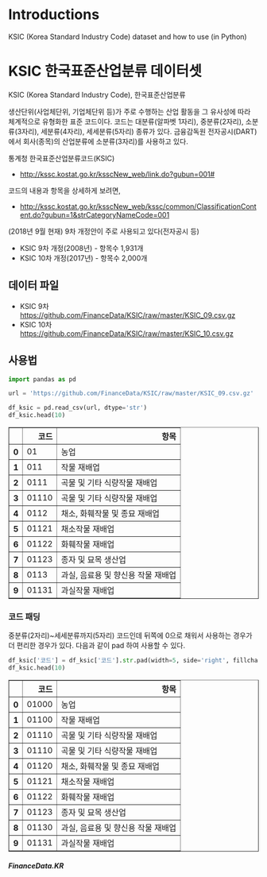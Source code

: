 # Introductions
KSIC (Korea Standard Industry Code) dataset and how to use (in Python)

# KSIC 한국표준산업분류 데이터셋
KSIC (Korea Standard Industry Code), 한국표준산업분류

생산단위(사업체단위, 기업체단위 등)가 주로 수행하는 산업 활동을 그 유사성에 따라 체계적으로 유형화한 표준 코드이다. 코드는 대분류(알파벳 1자리), 중분류(2자리), 소분류(3자리), 세분류(4자리), 세세분류(5자리) 종류가 있다. 금융감독원 전자공시(DART)에서 회사(종목)의 산업분류에 소분류(3자리)를 사용하고 있다.

통계청 한국표준산업분류코드(KSIC)
* http://kssc.kostat.go.kr/ksscNew_web/link.do?gubun=001#

코드의 내용과 항목을 상세하게 보려면,
* http://kssc.kostat.go.kr/ksscNew_web/kssc/common/ClassificationContent.do?gubun=1&strCategoryNameCode=001

(2018년 9월 현재) 9차 개정안이 주로 사용되고 있다(전자공시 등)
* KSIC 9차 개정(2008년) - 항목수 1,931개
* KSIC 10차 개정(2017년) - 항목수 2,000개

## 데이터 파일
* KSIC 9차 https://github.com/FinanceData/KSIC/raw/master/KSIC_09.csv.gz
* KSIC 10차 https://github.com/FinanceData/KSIC/raw/master/KSIC_10.csv.gz


## 사용법

```python
import pandas as pd

url = 'https://github.com/FinanceData/KSIC/raw/master/KSIC_09.csv.gz'

df_ksic = pd.read_csv(url, dtype='str')
df_ksic.head(10)
```

<table border="1" class="dataframe">
  <thead>
    <tr style="text-align: right;">
      <th></th>
      <th>코드</th>
      <th>항목</th>
    </tr>
  </thead>
  <tbody>
    <tr>
      <th>0</th>
      <td>01</td>
      <td>농업</td>
    </tr>
    <tr>
      <th>1</th>
      <td>011</td>
      <td>작물 재배업</td>
    </tr>
    <tr>
      <th>2</th>
      <td>0111</td>
      <td>곡물 및 기타 식량작물 재배업</td>
    </tr>
    <tr>
      <th>3</th>
      <td>01110</td>
      <td>곡물 및 기타 식량작물 재배업</td>
    </tr>
    <tr>
      <th>4</th>
      <td>0112</td>
      <td>채소, 화훼작물 및 종묘 재배업</td>
    </tr>
    <tr>
      <th>5</th>
      <td>01121</td>
      <td>채소작물 재배업</td>
    </tr>
    <tr>
      <th>6</th>
      <td>01122</td>
      <td>화훼작물 재배업</td>
    </tr>
    <tr>
      <th>7</th>
      <td>01123</td>
      <td>종자 및 묘목 생산업</td>
    </tr>
    <tr>
      <th>8</th>
      <td>0113</td>
      <td>과실, 음료용 및 향신용 작물 재배업</td>
    </tr>
    <tr>
      <th>9</th>
      <td>01131</td>
      <td>과실작물 재배업</td>
    </tr>
  </tbody>
</table>

### 코드 패딩
중분류(2자리)~세세분류까지(5자리) 코드인데 뒤쪽에 0으로 채워서 사용하는 경우가 더 편리한 경우가 있다. 다음과 같이 pad 하여 사용할 수 있다.

```python
df_ksic['코드'] = df_ksic['코드'].str.pad(width=5, side='right', fillchar='0')
df_ksic.head(10)
```
<table border="1" class="dataframe">
  <thead>
    <tr style="text-align: right;">
      <th></th>
      <th>코드</th>
      <th>항목</th>
    </tr>
  </thead>
  <tbody>
    <tr>
      <th>0</th>
      <td>01000</td>
      <td>농업</td>
    </tr>
    <tr>
      <th>1</th>
      <td>01100</td>
      <td>작물 재배업</td>
    </tr>
    <tr>
      <th>2</th>
      <td>01110</td>
      <td>곡물 및 기타 식량작물 재배업</td>
    </tr>
    <tr>
      <th>3</th>
      <td>01110</td>
      <td>곡물 및 기타 식량작물 재배업</td>
    </tr>
    <tr>
      <th>4</th>
      <td>01120</td>
      <td>채소, 화훼작물 및 종묘 재배업</td>
    </tr>
    <tr>
      <th>5</th>
      <td>01121</td>
      <td>채소작물 재배업</td>
    </tr>
    <tr>
      <th>6</th>
      <td>01122</td>
      <td>화훼작물 재배업</td>
    </tr>
    <tr>
      <th>7</th>
      <td>01123</td>
      <td>종자 및 묘목 생산업</td>
    </tr>
    <tr>
      <th>8</th>
      <td>01130</td>
      <td>과실, 음료용 및 향신용 작물 재배업</td>
    </tr>
    <tr>
      <th>9</th>
      <td>01131</td>
      <td>과실작물 재배업</td>
    </tr>
  </tbody>
</table>


##### FinanceData.KR
